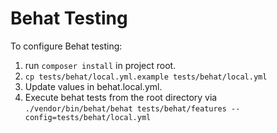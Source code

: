 # Behat Testing

To configure Behat testing:

1. run `composer install` in project root. 
1. `cp tests/behat/local.yml.example tests/behat/local.yml`
1. Update values in behat.local.yml.
1. Execute behat tests from the root directory via `./vendor/bin/behat/behat tests/behat/features --config=tests/behat/local.yml`
